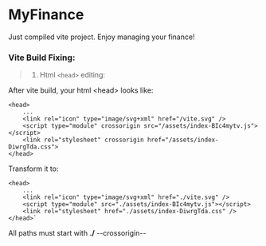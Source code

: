 # MyFinance

Just compiled vite project.
Enjoy managing your finance!

### Vite Build Fixing:

> 1. Html `<head>` editing:

After vite build, your html \<head\> looks like:

```
<head>
    ...
    <link rel="icon" type="image/svg+xml" href="/vite.svg" />
    <script type="module" crossorigin src="/assets/index-BIc4mytv.js"></script>
    <link rel="stylesheet" crossorigin href="/assets/index-DiwrgTda.css">
</head>
```

Transform it to:

```
<head>
    ...
    <link rel="icon" type="image/svg+xml" href="./vite.svg" />
    <script type="module" src="./assets/index-BIc4mytv.js"></script>
    <link rel="stylesheet" href="./assets/index-DiwrgTda.css" />
</head>`
```

All paths must start with **./**
--crossorigin--
